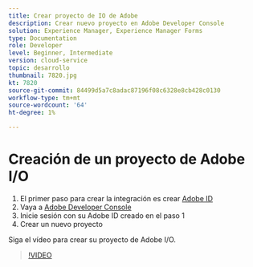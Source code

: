 ```yaml
---
title: Crear proyecto de IO de Adobe
description: Crear nuevo proyecto en Adobe Developer Console
solution: Experience Manager, Experience Manager Forms
type: Documentation
role: Developer
level: Beginner, Intermediate
version: cloud-service
topic: desarrollo
thumbnail: 7820.jpg
kt: 7820
source-git-commit: 84499d5a7c8adac87196f08c6328e8cb428c0130
workflow-type: tm+mt
source-wordcount: '64'
ht-degree: 1%

---
```


# Creación de un proyecto de Adobe I/O

1. El primer paso para crear la integración es crear [Adobe ID](https://account.adobe.com/)
1. Vaya a [Adobe Developer Console](https://console.adobe.io/home)
1. Inicie sesión con su Adobe ID creado en el paso 1
1. Crear un nuevo proyecto

Siga el vídeo para crear su proyecto de Adobe I/O.

>[!VIDEO](https://video.tv.adobe.com/v/333220/?quality=9&learn=on)
